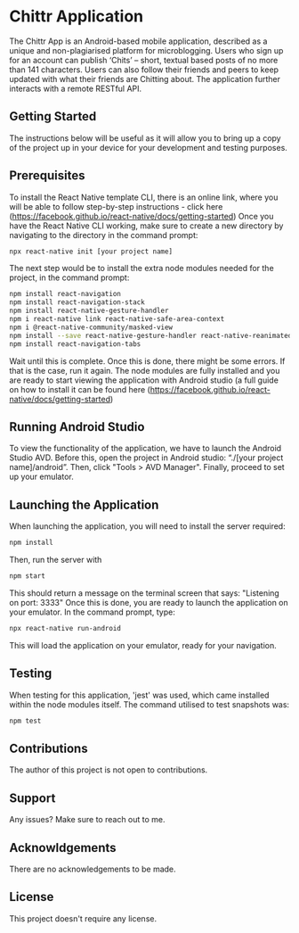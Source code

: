 # Chittr Application 
The Chittr App is an Android-based mobile application, described as a unique and non-plagiarised platform for microblogging. Users who sign up for an account can publish ‘Chits’ – short, textual based posts of no more than 141 characters. Users can also follow their friends and peers to keep updated with what their friends are Chitting about. The application further interacts with a remote RESTful API. 

## Getting Started
The instructions below will be useful as it will allow you to bring up a copy of the project up in your device for your development and testing purposes. 

## Prerequisites
To install the React Native template CLI, there is an online link, where you will be able to follow step-by-step instructions - click here (https://facebook.github.io/react-native/docs/getting-started)
Once you have the React Native CLI working, make sure to create a new directory by navigating to the directory in the command prompt: 
```bash
npx react-native init [your project name]
```
The next step would be to install the extra node modules needed for the project, in the command prompt:
```bash
npm install react-navigation
npm install react-navigation-stack
npm install react-native-gesture-handler
npm i react-native link react-native-safe-area-context
npm i @react-native-community/masked-view
npm install --save react-native-gesture-handler react-native-reanimated react-native-screens
npm install react-navigation-tabs
```
Wait until this is complete. Once this is done, there might be some errors. If that is the case, run it again. 
The node modules are fully installed and you are ready to start viewing the application with Android studio (a full guide on how to install it can be found here (https://facebook.github.io/react-native/docs/getting-started)

## Running Android Studio
To view the functionality of the application, we have to launch the Android Studio AVD. 
Before this, open the project in Android studio: “./[your project name]/android”. Then, click "Tools > AVD Manager". Finally, proceed to set up your emulator. 

## Launching the Application
When launching the application, you will need to install the server required:
```bash
npm install
```
Then, run the server with 
```bash
npm start
```
This should return a message on the terminal screen that says: "Listening on port: 3333"
Once this is done, you are ready to launch the application on your emulator. In the command prompt, type:
```bash 
npx react-native run-android
```
This will load the application on your emulator, ready for your navigation.

## Testing 
When testing for this application, 'jest' was used, which came installed within the node modules itself. 
The command utilised to test snapshots was: 
```bash
npm test
```

## Contributions
The author of this project is not open to contributions.

## Support
Any issues? Make sure to reach out to me.

## Acknowldgements
There are no acknowledgements to be made.

## License
This project doesn't require any license.

